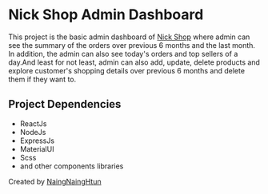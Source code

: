 # Nick Shop Admin Dashboard

This project is the basic admin dashboard of [Nick Shop](https://naingnainghtun.github.io/nickshop/) where admin can see the summary of the orders over previous 6 months and the last month. In addition, the admin can also see today's orders and top sellers of a day.And least for not least, admin can also add, update, delete products and explore customer's shopping details over previous 6 months and delete them if they want to.

## Project Dependencies

- ReactJs
- NodeJs
- ExpressJs
- MaterialUI
- Scss
- and other components libraries

Created by [NaingNaingHtun](https://www.linkedin.com/in/naing-naing-htun-10a133236/)
